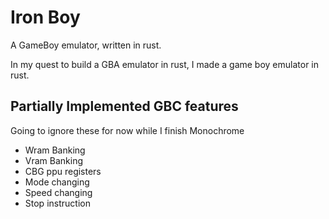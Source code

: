 # Iron Boy

A GameBoy emulator, written in rust.

In my quest to build a GBA emulator in rust, I made a game boy emulator in rust.

## Partially Implemented GBC features

Going to ignore these for now while I finish Monochrome

- Wram Banking
- Vram Banking
- CBG ppu registers
- Mode changing
- Speed changing
- Stop instruction
